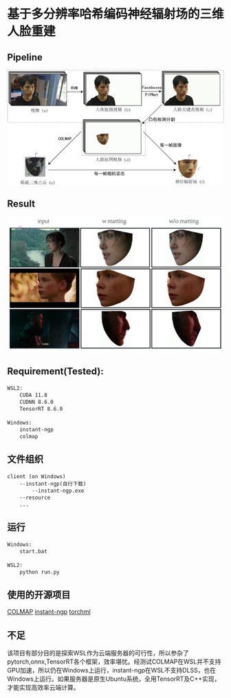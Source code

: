 # 基于多分辨率哈希编码神经辐射场的三维人脸重建

## Pipeline
![image](https://github.com/djlbet123/face-reconstruction-with-ngp/blob/master/img/pipeline.jpg)

## Result
![image](https://github.com/djlbet123/face-reconstruction-with-ngp/blob/master/img/result.jpg)

## Requirement(Tested):
    WSL2:
        CUDA 11.8
        CUDNN 8.6.0
        TensorRT 8.6.0
    
    Windows:
        instant-ngp
        colmap

    
## 文件组织
    client (on Windows)
        --instant-ngp(自行下载)
            --instant-ngp.exe
        --resource
        ...

## 运行
    Windows:
        start.bat
    
    WSL2:
        python run.py

## 使用的开源项目
[COLMAP](https://github.com/colmap/colmap)
[instant-ngp](https://github.com/NVlabs/instant-ngp)
[torchml](https://github.com/DefTruth/torchlm)

## 不足
该项目有部分目的是探索WSL作为云端服务器的可行性，所以参杂了pytorch,onnx,TensorRT各个框架，效率堪忧。经测试COLMAP在WSL并不支持GPU加速，所以仍在Windows上运行，instant-ngp在WSL不支持DLSS，也在Windows上运行。如果服务器是原生Ubuntu系统，全用TensorRT及C++实现，才能实现高效率云端计算。